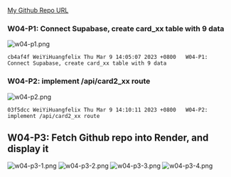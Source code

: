 [My Github Repo URL](https://github.com/WeiYiHuangfelix/1112_WP2_DEMO_26)

### W04-P1: Connect Supabase, create card_xx table with 9 data

![w04-p1.png](https://boadkpezbkrextxfzgiw.supabase.co/storage/v1/object/public/demo-26/md_img/w04-p1.png)
```
cb4af4f WeiYiHuangfelix Thu Mar 9 14:05:07 2023 +0800   W04-P1: Connect Supabase, create card_xx table with 9 data
```

### W04-P2: implement /api/card2_xx route

![w04-p2.png](https://boadkpezbkrextxfzgiw.supabase.co/storage/v1/object/public/demo-26/md_img/w04-p2.png)

```
03f5dcc WeiYiHuangfelix Thu Mar 9 14:10:11 2023 +0800   W04-P2: implement /api/card2_xx route
```

## W04-P3: Fetch Github repo into Render, and display it

![w04-p3-1.png](https://boadkpezbkrextxfzgiw.supabase.co/storage/v1/object/public/demo-26/md_img/w04-p3-1.png)
![w04-p3-2.png](https://boadkpezbkrextxfzgiw.supabase.co/storage/v1/object/public/demo-26/md_img/w04-p3-2.png)
![w04-p3-3.png](https://boadkpezbkrextxfzgiw.supabase.co/storage/v1/object/public/demo-26/md_img/w04-p3-3.png)
![w04-p3-4.png](https://boadkpezbkrextxfzgiw.supabase.co/storage/v1/object/public/demo-26/md_img/w04-p3-4.png)

